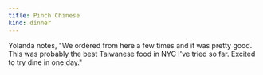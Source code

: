 ```yaml
---
title: Pinch Chinese
kind: dinner
---
```

Yolanda notes, "We ordered from here a few times and it was pretty good. This was probably the best Taiwanese food in NYC I've tried so far. Excited to try dine in one day."
